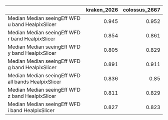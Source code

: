|                                                     |   kraken_2026 |   colossus_2667 |
|:----------------------------------------------------|--------------:|----------------:|
| Median Median seeingEff WFD u band HealpixSlicer    |         0.945 |           0.952 |
| Median Median seeingEff WFD r band HealpixSlicer    |         0.854 |           0.861 |
| Median Median seeingEff WFD y band HealpixSlicer    |         0.805 |           0.829 |
| Median Median seeingEff WFD g band HealpixSlicer    |         0.891 |           0.911 |
| Median Median seeingEff WFD all bands HealpixSlicer |         0.836 |           0.85  |
| Median Median seeingEff WFD z band HealpixSlicer    |         0.811 |           0.829 |
| Median Median seeingEff WFD i band HealpixSlicer    |         0.827 |           0.823 |

